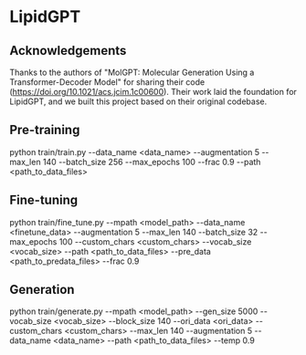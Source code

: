 # LipidGPT

## Acknowledgements
Thanks to the authors of "MolGPT: Molecular Generation Using a Transformer-Decoder Model" for sharing their code (https://doi.org/10.1021/acs.jcim.1c00600). Their work laid the foundation for LipidGPT, and we built this project based on their original codebase.

## Pre-training
python train/train.py --data_name <data_name> --augmentation 5 --max_len 140 --batch_size 256 --max_epochs 100 --frac 0.9 --path <path_to_data_files>

## Fine-tuning
python train/fine_tune.py --mpath <model_path>  --data_name <finetune_data> --augmentation 5 --max_len 140 --batch_size 32 --max_epochs 100 --custom_chars <custom_chars> --vocab_size <vocab_size> --path <path_to_data_files> --pre_data <path_to_predata_files> --frac 0.9

## Generation
python train/generate.py --mpath <model_path> --gen_size 5000 --vocab_size <vocab_size> --block_size 140 --ori_data <ori_data> --custom_chars <custom_chars> --max_len 140 --augmentation 5 --data_name <data_name> --path <path_to_data_files> --temp 0.9
